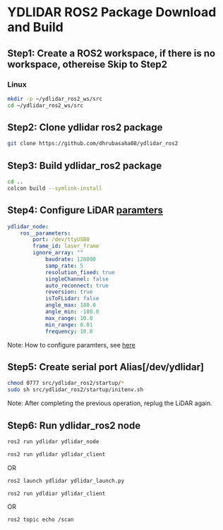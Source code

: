 # YDLIDAR ROS2 Package Download and Build


## Step1: Create a ROS2 workspace, if there is no workspace, othereise Skip to Step2


### Linux
```	bash
mkdir -p ~/ydlidar_ros2_ws/src
cd ~/ydlidar_ros2_ws/src
```


## Step2: Clone ydlidar ros2 package
```bash
git clone https://github.com/dhrubasaha08/ydlidar_ros2
```


## Step3: Build ydlidar_ros2 package
```bash
cd ..
colcon build --symlink-install
```


## Step4: Configure LiDAR [paramters](params/ydlidar.yaml)
```yaml
ydlidar_node:
  	ros__parameters:
  		port: /dev/ttyUSB0
  		frame_id: laser_frame
   		ignore_array: ""
    		baudrate: 128000
    		samp_rate: 5
    		resolution_fixed: true
    		singleChannel: false    
    		auto_reconnect: true
    		reversion: true
    		isToFLidar: false
    		angle_max: 180.0
    		angle_min: -180.0
    		max_range: 10.0    
    		min_range: 0.01
    		frequency: 10.0
```
Note: How to configure paramters, see [here](paramters.md)


## Step5: Create serial port Alias[/dev/ydlidar]
```bash
chmod 0777 src/ydlidar_ros2/startup/*
sudo sh src/ydlidar_ros2/startup/initenv.sh
```
Note: After completing the previous operation, replug the LiDAR again.


## Step6: Run ydlidar_ros2 node

```bash
ros2 run ydlidar ydlidar_node
```
```bash
ros2 run ydlidar ydlidar_client
```
OR
```bash
ros2 launch ydlidar ydlidar_launch.py
```
```bash
ros2 run ydldiar ydlidar_client
```	 
OR 
```bash
ros2 topic echo /scan
```
